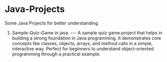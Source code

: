 # Java-Projects
Some Java Projects for better understanding.

1. Sample-Quiz-Game in java.
     --- A sample quiz game project that helps in building a strong foundation in Java programming. It demonstrates core concepts like classes, objects, arrays, and method calls in a simple, interactive way. Perfect for beginners to understand object-oriented programming through a practical example.
